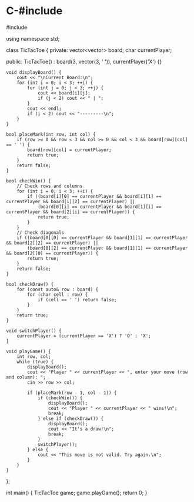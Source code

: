 # C-#include <iostream>
#include <vector>

using namespace std;

class TicTacToe {
private:
    vector<vector<char>> board;
    char currentPlayer;

public:
    TicTacToe() : board(3, vector<char>(3, ' ')), currentPlayer('X') {}

    void displayBoard() {
        cout << "\nCurrent Board:\n";
        for (int i = 0; i < 3; ++i) {
            for (int j = 0; j < 3; ++j) {
                cout << board[i][j];
                if (j < 2) cout << " | ";
            }
            cout << endl;
            if (i < 2) cout << "---------\n";
        }
    }

    bool placeMark(int row, int col) {
        if (row >= 0 && row < 3 && col >= 0 && col < 3 && board[row][col] == ' ') {
            board[row][col] = currentPlayer;
            return true;
        }
        return false;
    }

    bool checkWin() {
        // Check rows and columns
        for (int i = 0; i < 3; ++i) {
            if ((board[i][0] == currentPlayer && board[i][1] == currentPlayer && board[i][2] == currentPlayer) ||
                (board[0][i] == currentPlayer && board[1][i] == currentPlayer && board[2][i] == currentPlayer)) {
                return true;
            }
        }
        // Check diagonals
        if ((board[0][0] == currentPlayer && board[1][1] == currentPlayer && board[2][2] == currentPlayer) ||
            (board[0][2] == currentPlayer && board[1][1] == currentPlayer && board[2][0] == currentPlayer)) {
            return true;
        }
        return false;
    }

    bool checkDraw() {
        for (const auto& row : board) {
            for (char cell : row) {
                if (cell == ' ') return false;
            }
        }
        return true;
    }

    void switchPlayer() {
        currentPlayer = (currentPlayer == 'X') ? 'O' : 'X';
    }

    void playGame() {
        int row, col;
        while (true) {
            displayBoard();
            cout << "Player " << currentPlayer << ", enter your move (row and column): ";
            cin >> row >> col;

            if (placeMark(row - 1, col - 1)) {
                if (checkWin()) {
                    displayBoard();
                    cout << "Player " << currentPlayer << " wins!\n";
                    break;
                } else if (checkDraw()) {
                    displayBoard();
                    cout << "It's a draw!\n";
                    break;
                }
                switchPlayer();
            } else {
                cout << "This move is not valid. Try again.\n";
            }
        }
    }
};

int main() {
    TicTacToe game;
    game.playGame();
    return 0;
}
